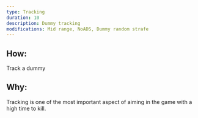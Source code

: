 ```yaml
---
type: Tracking
duration: 10
description: Dummy tracking
modifications: Mid range, NoADS, Dummy random strafe
---
```


## How:

Track a dummy

## Why:

Tracking is one of the most important aspect of aiming in the game with a high time to kill.

